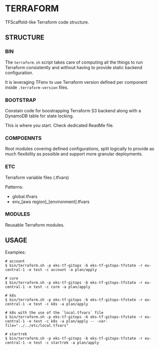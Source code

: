 # TERRAFORM
TFScaffold-like Terraform code structure.

## STRUCTURE
### BIN
The `terraform.sh` script takes care of computing all the things to run Terraform consistently and without having to provide static backend configuration.

It is leveraging TFenv to use Terraform version defined per component inside `.terraform-version` files.

### BOOTSTRAP
Constain code for boostrapping Terraform S3 backend along with a DynamoDB table for state locking.

This is where you start. Check dedicated ReadMe file.

### COMPOENNTS
Root modules covering defined configurations, split logically to provide as much flexibility as possible and support more granular deployments.

### ETC
Terraform variable files (.tfvars)

Patterns:
* global.tfvars
* env_[aws region]_[environment].tfvars

### MODULES
Reusable Terraform modules.

## USAGE
Examples:

```
# account
$ bin/terraform.sh -p eks-tf-gitops -b eks-tf-gitops-tfstate -r eu-central-1 -e test -c account -a plan/apply

# core
$ bin/terraform.sh -p eks-tf-gitops -b eks-tf-gitops-tfstate -r eu-central-1 -e test -c core -a plan/apply

# k8s
$ bin/terraform.sh -p eks-tf-gitops -b eks-tf-gitops-tfstate -r eu-central-1 -e test -c k8s -a plan/apply

# k8s with the use of the `local.tfvars` file
$ bin/terraform.sh -p eks-tf-gitops -b eks-tf-gitops-tfstate -r eu-central-1 -e test -c k8s -a plan/apply -- -var-file="../../etc/local.tfvars"

# startrek
$ bin/terraform.sh -p eks-tf-gitops -b eks-tf-gitops-tfstate -r eu-central-1 -e test -c startrek -a plan/apply
```
